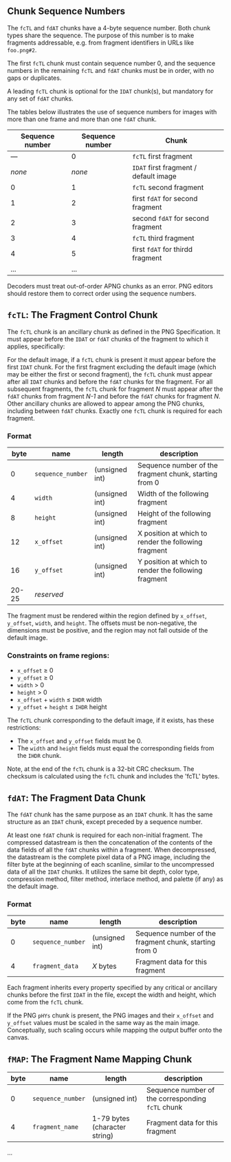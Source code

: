 ## Chunk Sequence Numbers

The `fcTL` and `fdAT` chunks have a 4-byte sequence number. Both chunk types share the sequence. The purpose of this number is to make fragments addressable, e.g. from fragment identifiers in URLs like `foo.png#2`.

The first `fcTL` chunk must contain sequence number 0, and the sequence numbers in the remaining `fcTL` and `fdAT` chunks must be in order, with no gaps or duplicates.

A leading `fcTL` chunk is optional for the `IDAT` chunk(s), but mandatory for any set of `fdAT` chunks.

The tables below illustrates the use of sequence numbers for images with more than one frame and more than one `fdAT` chunk.

| Sequence number | Sequence number | Chunk
|---------------- |---------------- |------
| &mdash;         | 0               | `fcTL` first fragment
| _none_          | _none_          | `IDAT` first fragment / default image
| 0               | 1               | `fcTL` second fragment
| 1               | 2               | first `fdAT` for second fragment
| 2               | 3               | second `fdAT` for second fragment
| 3               | 4               | `fcTL` third fragment
| 4               | 5               | first `fdAT` for thirdd fragment
| ...             | ...             |

Decoders must treat out-of-order APNG chunks as an error. PNG editors should restore them to correct order using the sequence numbers.

## `fcTL`: The Fragment Control Chunk

The `fcTL` chunk is an ancillary chunk as defined in the PNG Specification. It must appear before the `IDAT` or `fdAT` chunks of the fragment to which it applies, specifically:

For the default image, if a `fcTL` chunk is present it must appear before the first `IDAT` chunk.
For the first fragment excluding the default image (which may be either the first or second fragment), the `fcTL` chunk must appear after all `IDAT` chunks and before the `fdAT` chunks for the fragment.
For all subsequent fragments, the `fcTL` chunk for fragment _N_ must appear after the `fdAT` chunks from fragment _N-1_ and before the `fdAT` chunks for fragment _N_.
Other ancillary chunks are allowed to appear among the PNG chunks, including between `fdAT` chunks.
Exactly one `fcTL` chunk is required for each fragment.

### Format

| byte  | name              | length         | description
|-----  |------------------ |--------------- |------------
|  0    | `sequence_number` | (unsigned int) | Sequence number of the fragment chunk, starting from 0
|  4    | `width`           | (unsigned int) | Width of the following fragment
|  8    | `height`          | (unsigned int) | Height of the following fragment
| 12    | `x_offset`        | (unsigned int) | X position at which to render the following fragment
| 16    | `y_offset`        | (unsigned int) | Y position at which to render the following fragment
| 20-25 | _reserved_        |                |

The fragment must be rendered within the region defined by `x_offset`, `y_offset`, `width`, and `height`. The offsets must be non-negative, the dimensions must be positive, and the region may not fall outside of the default image.

### Constraints on frame regions:

 - `x_offset` ≥ 0
 - `y_offset` ≥ 0
 - `width`    > 0
 - `height`   > 0
 - `x_offset` + `width`  ≤ `IHDR` width
 - `y_offset` + `height` ≤ `IHDR` height

The `fcTL` chunk corresponding to the default image, if it exists, has these restrictions:

- The `x_offset` and `y_offset` fields must be 0.
- The `width` and `height` fields must equal the corresponding fields from the `IHDR` chunk.

Note, at the end of the `fcTL` chunk is a 32-bit CRC checksum. The checksum is calculated using the `fcTL` chunk and includes the 'fcTL' bytes.

## `fdAT`: The Fragment Data Chunk

The `fdAT` chunk has the same purpose as an `IDAT` chunk. It has the same structure as an `IDAT` chunk, except preceded by a sequence number.

At least one `fdAT` chunk is required for each non-initial fragment. The compressed datastream is then the concatenation of the contents of the data fields of all the `fdAT` chunks within a fragment. When decompressed, the datastream is the complete pixel data of a PNG image, including the filter byte at the beginning of each scanline, similar to the uncompressed data of all the `IDAT` chunks. It utilizes the same bit depth, color type, compression method, filter method, interlace method, and palette (if any) as the default image.

### Format

| byte | name              | length         | description
|----- |------------------ |--------------- |------------
| 0    | `sequence_number` | (unsigned int) | Sequence number of the fragment chunk, starting from 0
| 4    | `fragment_data`   | _X_ bytes      | Fragment data for this fragment

Each fragment inherits every property specified by any critical or ancillary chunks before the first `IDAT` in the file, except the width and height, which come from the `fcTL` chunk.

If the PNG `pHYs` chunk is present, the PNG images and their `x_offset` and `y_offset` values must be scaled in the same way as the main image. Conceptually, such scaling occurs while mapping the output buffer onto the canvas.

## `fMAP`: The Fragment Name Mapping Chunk

| byte | name              | length                        | description
|----- |------------------ |---------------                |------------
| 0    | `sequence_number` | (unsigned int)                | Sequence number of the corresponding `fcTL` chunk
| 4    | `fragment_name`   | 1-79 bytes (character string) | Fragment data for this fragment

...
